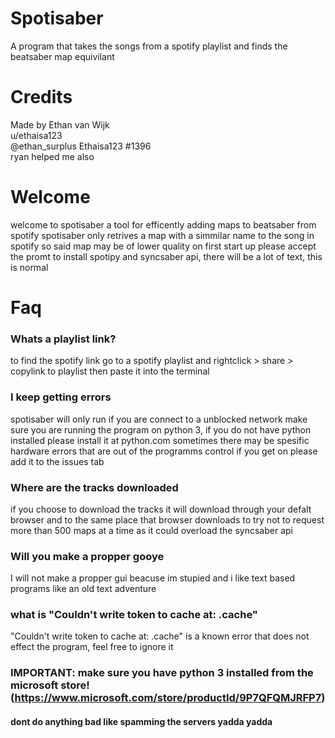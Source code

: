 # Spotisaber
A program that takes the songs from a spotify playlist and finds the beatsaber map equivilant 

# Credits
Made by Ethan van Wijk                            
u/ethaisa123                        
@ethan_surplus
Ethaisa123 #1396                   
ryan helped me also                      

# Welcome
welcome to spotisaber a tool for efficently adding maps to beatsaber from spotify
spotisaber only retrives a map with a simmilar name to the song in spotify so said map may be of lower quality
on first start up please accept the promt to install spotipy and syncsaber api, there will be a lot of text, this is normal

# Faq
### Whats a playlist link?
to find the spotify link go to a spotify playlist and rightclick > share > copylink to playlist 
then paste it into the terminal

### I keep getting errors
spotisaber will only run if you are connect to a unblocked network
make sure you are running the program on python 3, if you do not have python installed please install it at python.com
sometimes there may be spesific hardware errors that are out of the programms control if you get on please add it to the issues tab


### Where are the tracks downloaded
if you choose to download the tracks it will download through your defalt browser and to the same place that browser downloads to
try not to request more than 500 maps at a time as it could overload the syncsaber api

### Will you make a propper gooye
I will not make a propper gui beacuse im stupied and i like text based programs like an old text adventure 

### what is "Couldn't write token to cache at: .cache"
"Couldn't write token to cache at: .cache" is a known error that does not effect the program, feel free to ignore it
### IMPORTANT: make sure you have python 3 installed from the microsoft store! (https://www.microsoft.com/store/productId/9P7QFQMJRFP7)

#### dont do anything bad like spamming the servers yadda yadda
